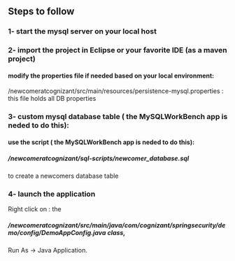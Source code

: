 ## Steps to follow
### 1- start the mysql server on your local host
### 2- import the project in Eclipse or your favorite IDE (as a maven project)

#### modify the properties file if needed based on your local environment:
/newcomeratcognizant/src/main/resources/persistence-mysql.properties :
this file holds all DB properties

### 3- custom mysql database table ( the MySQLWorkBench app is neded to do this):
#### use the script ( the MySQLWorkBench app is neded to do this):
##### /newcomeratcognizant/sql-scripts/newcomer_database.sql
to create a newcomers database table

### 4- launch the application

Right click on :
the 
##### /newcomeratcognizant/src/main/java/com/cognizant/springsecurity/demo/config/DemoAppConfig.java class,
Run As -> Java Application.
